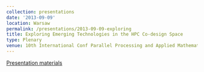 ```yaml
---
collection: presentations
date: '2013-09-09'
location: Warsaw
permalink: /presentations/2013-09-09-exploring
title: Exploring Emerging Technologies in the HPC Co-design Space
type: Plenary
venue: 10th International Conf Parallel Processing and Applied Mathematics, Warsaw
---
```


[Presentation materials](http://www.ppam.pl/ppam2013/)
